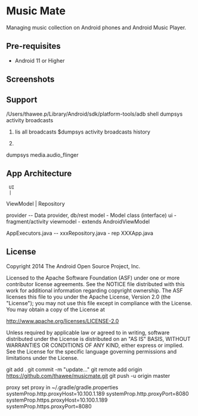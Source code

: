Music Mate
=====================================

Managing music collection on Android phones and Android Music Player.


Pre-requisites
--------------

- Android 11 or Higher


Screenshots
-----------


Support
-------
/Users/thawee.p/Library/Android/sdk/platform-tools/adb shell dumpsys activity broadcasts

1. lis all broadcasts
$dumpsys activity broadcasts history

2. 
dumpsys media.audio_flinger

App Architecture
----------------
     UI
     | 
 ViewModel
     |
 Repository


provider -- Data provider, db/rest
model - Model class (interface)
ui - fragment/activity
viewmodel - extends AndroidViewModel

AppExecutors.java -- 
xxxRepository.java - rep
XXXApp.java


License
-------

Copyright 2014 The Android Open Source Project, Inc.

Licensed to the Apache Software Foundation (ASF) under one or more contributor
license agreements.  See the NOTICE file distributed with this work for
additional information regarding copyright ownership.  The ASF licenses this
file to you under the Apache License, Version 2.0 (the "License"); you may not
use this file except in compliance with the License.  You may obtain a copy of
the License at

  http://www.apache.org/licenses/LICENSE-2.0

Unless required by applicable law or agreed to in writing, software
distributed under the License is distributed on an "AS IS" BASIS, WITHOUT
WARRANTIES OR CONDITIONS OF ANY KIND, either express or implied.  See the
License for the specific language governing permissions and limitations under
the License.


git add .
git commit -m "update…"
git remote add origin https://github.com/thawee/musicmate.git
git push -u origin master 

proxy
set proxy in ~/.gradle/gradle.properties
systemProp.http.proxyHost=10.100.1.189
systemProp.http.proxyPort=8080
systemProp.https.proxyHost=10.100.1.189
systemProp.https.proxyPort=8080
